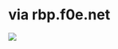 <!--
id: 732390
link: http://tumblr.atmos.org/post/732390/via-rbp-f0e-net
slug: via-rbp-f0e-net
date: Mon Apr 09 2007 09:34:24 GMT-0700 (PDT)
publish: 2007-04-09
tags: 
title: via rbp.f0e.net
-->


via rbp.f0e.net
===============

![](http://31.media.tumblr.com/732390_500.jpg)

